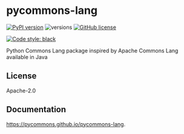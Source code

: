 # pycommons-lang

[![PyPI version](https://badge.fury.io/py/pycommons-lang.svg)](https://badge.fury.io/py/pycommons-lang)
![versions](https://img.shields.io/pypi/pyversions/pycommons-lang.svg)
[![GitHub license](https://img.shields.io/github/license/mgancita/pycommons-lang.svg)](https://github.com/pycommons/pycommons-lang/blob/main/LICENSE)

[![Code style: black](https://img.shields.io/badge/code%20style-black-000000.svg)](https://github.com/psf/black)

Python Commons Lang package inspired by Apache Commons Lang
available in Java

## License

Apache-2.0

## Documentation

https://pycommons.github.io/pycommons-lang.

